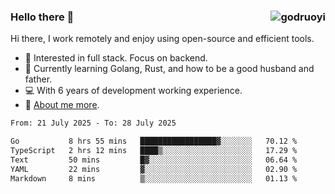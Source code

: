 ### Hello there 👋 <img align="right" src="https://github-readme-stats.vercel.app/api?username=godruoyi&show_icons=true" alt="godruoyi" />

Hi there, I work remotely and enjoy using open-source and efficient tools.

- 🔭 Interested in full stack. Focus on backend.
- 🌱 Currently learning Golang, Rust, and how to be a good husband and father.
- 💻 With 6 years of development working experience.
- 👒 [About me more](https://godruoyi.com/posts/about-godruoyi).



<!--START_SECTION:waka-->

```txt
From: 21 July 2025 - To: 28 July 2025

Go           8 hrs 55 mins   █████████████████▓░░░░░░░   70.12 %
TypeScript   2 hrs 12 mins   ████▒░░░░░░░░░░░░░░░░░░░░   17.29 %
Text         50 mins         █▓░░░░░░░░░░░░░░░░░░░░░░░   06.64 %
YAML         22 mins         ▓░░░░░░░░░░░░░░░░░░░░░░░░   02.90 %
Markdown     8 mins          ▒░░░░░░░░░░░░░░░░░░░░░░░░   01.13 %
```

<!--END_SECTION:waka-->
